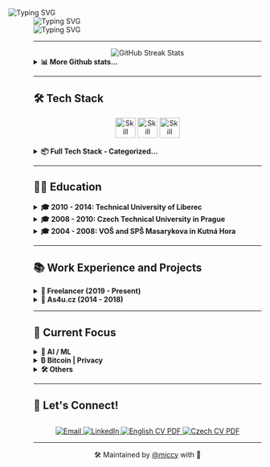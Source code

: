 <div align="left">
  <img src="https://readme-typing-svg.herokuapp.com?font=JetBrains+Mono&weight=800&size=28&duration=1000&repeat=false&color=1d68dc&vCenter=true&width=600&height=28&lines=%3Cmiccy.dev%3E" alt="Typing SVG" />
  <div style="margin-left: 50px;">
    <img src="https://readme-typing-svg.herokuapp.com?font=Fira+Code&weight=200&duration=1500&pause=1000&color=FFB11B&vCenter=true&multiline=true&width=600&height=150&lines=%F0%9F%9A%80+Full+Stack+Developer+%7C+15%2B+years+of+experience;%F0%9F%93%B1+React+Native+%7C+Expo+%7C+30%2B+apps+built;%F0%9F%9B%A1%EF%B8%8F+Local-First+%7C+Self-Hosting+%7C+Privacy;%F0%9F%A7%A0+AI%2FML+%7C+LLMs+%7C+MCP+%7C+RAG;%F0%9F%9F%A0+Bitcoin+Maxi+%7C+Orange+Pilled+%7C+SAT+Stacker" alt="Typing SVG" />
<div>
  <img src="https://readme-typing-svg.herokuapp.com?font=JetBrains+Mono&weight=800&size=28&duration=100&repeat=false&color=1d68dc&vCenter=true&width=600&height=28&lines=%3C%2Fmiccy.dev%3E" alt="Typing SVG" />
</div>

---
    
<div width="100%" valign="center" halign="center" align="center">
  <img src="https://github-readme-streak-stats.herokuapp.com/?user=miccy&hide_border=true&theme=github-dark-blue" alt="GitHub Streak Stats" />
</div>
<details> 
  <summary><b>📊 More Github stats...</b></summary>  
  <div width="100%" valign="top" halign="center" align="center">
     <a href="https://github-readme-stats.vercel.app/api?username=miccy&show_icons=true&hide_border=true&theme=github_dark&hide_rank=true"><img alt="Miccy's Github Stats" src="https://github-readme-stats.vercel.app/api?username=miccy&show_icons=true&hide_border=true&theme=github_dark&hide_rank=true" height="200px"/></a>
  <a href="https://github-readme-stats.vercel.app/api/top-langs/?username=miccy&theme=github_dark&hide_border=true&langs_count=3""><img alt="Miccy's Top Languages" src="https://github-readme-stats.vercel.app/api/top-langs/?username=miccy&theme=github_dark&hide_border=true&langs_count=3" height="200px"/></a>
  </div>
  <div width="100%" valign="center" halign="center" align="center">
    <img src="https://github-readme-activity-graph.vercel.app/graph?username=miccy&theme=github-dark&hide_border=true&area=true" alt="Activity Graph" />
  </div>
</details>

---

## 🛠️ Tech Stack

<p align="center">
  <img src="https://skillicons.dev/icons?i=appwrite,astro,bash,bun,crystal,cypress,css,deno,electron,elysia,figma,firebase,git,github,go" height="40" alt="Skill icon" />
  <img src="https://skillicons.dev/icons?i=grafana,graphql,java,js,lua,md,nginx,nodejs,npm,pnpm,react,redux,regex,rust,sass" height="40" alt="Skill icon" />
  <img src="https://skillicons.dev/icons?i=sqlite,solidity,tailwind,tauri,ts,vite,wasm,vercel,webflow,vue,yarn" height="40" alt="Skill icon" />
</p>
<details> 
  <summary><b>📦 Full Tech Stack - Categorized...</b></summary>
<br>
<table width="100%" style="border-collapse: collapse;">
  <tr>
    <td width="110" style="border: none; padding: 4px 0;"><strong>Languages:</strong></td>
    <td align="right" style="border: none; white-space: nowrap; vertical-align: middle;">
      <img src="https://img.shields.io/badge/TypeScript-666666?style=for-the-badge&logo=typescript&logoColor=white" alt="TypeScript"><img src="https://img.shields.io/badge/JavaScript-555555?style=for-the-badge&logo=javascript&logoColor=white" alt="JavaScript"><img src="https://img.shields.io/badge/Effect-444444?style=for-the-badge&logoColor=white" alt="Effect"><img src="https://img.shields.io/badge/Java-333333?style=for-the-badge&logo=openjdk&logoColor=white" alt="Java"><img src="https://img.shields.io/badge/Rust-222222?style=for-the-badge&logo=rust&logoColor=white" alt="Rust"><img src="https://img.shields.io/badge/SQL-111111?style=for-the-badge&logo=mysql&logoColor=white" alt="SQL">
    </td>
  </tr>
  <tr>
    <td width="110" style="border: none; padding: 4px 0;"><strong>Mobile:</strong></td>
    <td align="right" style="border: none; white-space: nowrap;">
      <img src="https://img.shields.io/badge/React_Native-666666?style=for-the-badge&logo=react&logoColor=white" alt="React Native"><img src="https://img.shields.io/badge/Expo-555555?style=for-the-badge&logo=expo&logoColor=white" alt="Expo"><img src="https://img.shields.io/badge/EAS-444444?style=for-the-badge&logo=expo&logoColor=white" alt="EAS"><img src="https://img.shields.io/badge/Tamagui-333333?style=for-the-badge&logoColor=white" alt="Tamagui"><img src="https://img.shields.io/badge/Gluestack-222222?style=for-the-badge&logoColor=white" alt="Gluestack"><img src="https://img.shields.io/badge/NativeWind-111111?style=for-the-badge&logo=tailwindcss&logoColor=white" alt="NativeWind">
    </td>
  </tr>
  <tr>
    <td width="110" style="border: none; padding: 4px 0;"><strong>Frontend:</strong></td>
    <td align="right" style="border: none; white-space: nowrap;">
      <img src="https://img.shields.io/badge/HTML5-777777?style=for-the-badge&logo=html5&logoColor=white" alt="HTML5"><img src="https://img.shields.io/badge/CSS3-666666?style=for-the-badge&logo=css3&logoColor=white" alt="CSS3"><img src="https://img.shields.io/badge/React-555555?style=for-the-badge&logo=react&logoColor=white" alt="React"><img src="https://img.shields.io/badge/Next_JS-444444?style=for-the-badge&logo=next.js&logoColor=white" alt="Next JS"><img src="https://img.shields.io/badge/Astro-333333?style=for-the-badge&logo=astro&logoColor=white" alt="Astro"><img src="https://img.shields.io/badge/Radix_UI-222222?style=for-the-badge&logo=radixui&logoColor=white" alt="Radix UI"><img src="https://img.shields.io/badge/TailwindCSS-111111?style=for-the-badge&logo=tailwind-css&logoColor=white" alt="TailwindCSS">
    </td>
  </tr>
  <tr>
    <td width="110" style="border: none; padding: 8px 0;"><strong>Backend:</strong></td>
    <td align="right" style="border: none; white-space: nowrap;">
      <img src="https://img.shields.io/badge/Node.js-666666?style=for-the-badge&logo=node.js&logoColor=white" alt="NodeJS"><img src="https://img.shields.io/badge/Bun-555555?style=for-the-badge&logo=bun&logoColor=white" alt="Bun"><img src="https://img.shields.io/badge/Serverless-444444?style=for-the-badge&logo=serverless&logoColor=white" alt="Serverless"><img src="https://img.shields.io/badge/Deno-333333?style=for-the-badge&logo=deno&logoColor=white" alt="Deno"><img src="https://img.shields.io/badge/Express.js-222222?style=for-the-badge&logo=express&logoColor=white" alt="Express.js"><img src="https://img.shields.io/badge/NestJS-111111?style=for-the-badge&logo=nestjs&logoColor=white" alt="NestJS">
    </td>
  </tr>
  <tr>
    <td width="110" style="border: none; padding: 4px 0;"><strong>Desktop:</strong></td>
    <td align="right" style="border: none; white-space: nowrap;">
      <img src="https://img.shields.io/badge/Electron-222222?style=for-the-badge&logo=electron&logoColor=white" alt="Electron"><img src="https://img.shields.io/badge/Tauri-111111?style=for-the-badge&logo=tauri&logoColor=white" alt="Tauri">
    </td>
  </tr>
  <tr>
    <td width="110" style="border: none; padding: 4px 0;"><strong>State:</strong></td>
    <td align="right" style="border: none; white-space: nowrap;">
      <img src="https://img.shields.io/badge/Redux-555555?style=for-the-badge&logo=redux&logoColor=white" alt="Redux"><img src="https://img.shields.io/badge/LegendState-444444?style=for-the-badge&logo=react&logoColor=white" alt="LegendState"><img src="https://img.shields.io/badge/Zustand-333333?style=for-the-badge&logo=react&logoColor=white" alt="Zustand"><img src="https://img.shields.io/badge/TanStack_Query-222222?style=for-the-badge&logo=react-query&logoColor=white" alt="TanStack Query"><img src="https://img.shields.io/badge/Context_API-111111?style=for-the-badge&logo=react&logoColor=white" alt="Context API">
    </td>
  </tr>
  <tr>
    <td width="110" style="border: none; padding: 4px 0;"><strong>API:</strong></td>
    <td align="right" style="border: none; white-space: nowrap;">
      <img src="https://img.shields.io/badge/REST_API-777777?style=for-the-badge&logo=api&logoColor=white" alt="REST API"><img src="https://img.shields.io/badge/GraphQL-666666?style=for-the-badge&logo=graphql&logoColor=white" alt="GraphQL"><img src="https://img.shields.io/badge/Apollo-555555?style=for-the-badge&logo=apollo-graphql&logoColor=white" alt="Apollo"><img src="https://img.shields.io/badge/Webhooks-444444?style=for-the-badge&logo=webhooks&logoColor=white" alt="Webhooks"><img src="https://img.shields.io/badge/Cron-333333?style=for-the-badge&logo=clockify&logoColor=white" alt="Cron"><img src="https://img.shields.io/badge/Swagger-222222?style=for-the-badge&logo=swagger&logoColor=white" alt="Swagger"><img src="https://img.shields.io/badge/OpenAPI-111111?style=for-the-badge&logo=openapiinitiative&logoColor=white" alt="OpenAPI">
    </td>
  </tr>
  <tr>
    <td width="110" style="border: none; padding: 4px 0;"><strong>BaaS:</strong></td>
    <td align="right" style="border: none; white-space: nowrap;">
      <img src="https://img.shields.io/badge/Supabase-333333?style=for-the-badge&logo=supabase&logoColor=white" alt="Supabase"><img src="https://img.shields.io/badge/Firebase-222222?style=for-the-badge&logo=Firebase&logoColor=white" alt="Firebase"><img src="https://img.shields.io/badge/Appwrite-111111?style=for-the-badge&logo=appwrite&logoColor=white" alt="Appwrite">
    </td>
  </tr>
  <tr>
    <td width="110" style="border: none; padding: 4px 0;"><strong>DB & ORM:</strong></td>
    <td align="right" style="border: none; white-space: nowrap;">
      <img src="https://img.shields.io/badge/PostgreSQL-555555?style=for-the-badge&logo=postgresql&logoColor=white" alt="PostgreSQL"><img src="https://img.shields.io/badge/SQLite-444444?style=for-the-badge&logo=sqlite&logoColor=white" alt="SQLite"><img src="https://img.shields.io/badge/MongoDB-333333?style=for-the-badge&logo=mongodb&logoColor=white" alt="MongoDB"><img src="https://img.shields.io/badge/Drizzle_ORM-222222?style=for-the-badge&logo=data:image/svg+xml;base64,PHN2ZyB4bWxucz0iaHR0cDovL3d3dy53My5vcmcvMjAwMC9zdmciIHZpZXdCb3g9IjAgMCAyNCAyNCI+PHBhdGggZmlsbD0id2hpdGUiIGQ9Ik0xMS45OTggMGMyLjQ0OSAwIDQuNjYzLjk5NCA2LjI2NyAyLjYwMmE4Ljg0NiA4Ljg0NiAwIDAgMSAyLjU5OSA2LjI3OCA4Ljg0NiA4Ljg0NiAwIDAgMS0yLjU5OSA2LjI3OGMtMS42MDQgMS42MDgtMy44MTggMi42MDItNi4yNjcgMi42MDItMi40NDkgMC00LjY2NC0uOTk0LTYuMjY3LTIuNjAyYTguODQ2IDguODQ2IDAgMCAxLTIuNi02LjI3OCA4Ljg0NiA4Ljg0NiAwIDAgMSAyLjYtNi4yNzhDNy4zMzQuOTk0IDkuNTQ5IDAgMTEuOTk4IDB6Ii8+PC9zdmc+&logoColor=white" alt="Drizzle ORM"><img src="https://img.shields.io/badge/Watermelon-111111?style=for-the-badge&logo=watermelon&logoColor=white" alt="Watermelon">
    </td>
  </tr>
  <tr>
    <td width="110" style="border: none; padding: 4px 0;"><strong>DevOps:</strong></td>
    <td align="right" style="border: none; white-space: nowrap;">
      <img src="https://img.shields.io/badge/Git-666666?style=for-the-badge&logo=git&logoColor=white" alt="Git"><img src="https://img.shields.io/badge/GitHub_Actions-555555?style=for-the-badge&logo=github-actions&logoColor=white" alt="GitHub Actions"><img src="https://img.shields.io/badge/CI%2FCD-444444?style=for-the-badge&logo=jenkins&logoColor=white" alt="CI/CD"><img src="https://img.shields.io/badge/Docker-333333?style=for-the-badge&logo=docker&logoColor=white" alt="Docker"><img src="https://img.shields.io/badge/Vercel-222222?style=for-the-badge&logo=vercel&logoColor=white" alt="Vercel"><img src="https://img.shields.io/badge/Turborepo-111111?style=for-the-badge&logo=turborepo&logoColor=white" alt="Turborepo">
    </td>
  </tr>
  <tr>
    <td width="110" style="border: none; padding: 4px 0;"><strong>Testing:</strong></td>
    <td align="right" style="border: none; white-space: nowrap;">
      <img src="https://img.shields.io/badge/Jest-444444?style=for-the-badge&logo=jest&logoColor=white" alt="Jest"><img src="https://img.shields.io/badge/Detox-333333?style=for-the-badge&logo=wix&logoColor=white" alt="Detox"><img src="https://img.shields.io/badge/Vitest-222222?style=for-the-badge&logo=vitest&logoColor=white" alt="Vitest"><img src="https://img.shields.io/badge/Cypress-111111?style=for-the-badge&logo=cypress&logoColor=white" alt="Cypress">
    </td>
  </tr>
  <tr>
    <td width="110" style="border: none; padding: 4px 0;"><strong>Monitoring:</strong></td>
    <td align="right" style="border: none; white-space: nowrap;">
      <img src="https://img.shields.io/badge/Sentry-222222?style=for-the-badge&logo=sentry&logoColor=white" alt="Sentry"><img src="https://img.shields.io/badge/Grafana-111111?style=for-the-badge&logo=grafana&logoColor=white" alt="Grafana">
    </td>
  </tr>
  <tr>
    <td width="110" style="border: none; padding: 4px 0;"><strong>Dev Tools:</strong></td>
    <td align="right" style="border: none; white-space: nowrap;">
      <img src="https://img.shields.io/badge/VS_Code-444444?style=for-the-badge&logo=visual-studio-code&logoColor=white" alt="VSCode"><img src="https://img.shields.io/badge/Cursor-333333?style=for-the-badge&logo=cursor&logoColor=white" alt="Cursor"><img src="https://img.shields.io/badge/Replit-222222?style=for-the-badge&logo=replit&logoColor=white" alt="Replit"><img src="https://img.shields.io/badge/GitHub_Copilot-111111?style=for-the-badge&logo=github&logoColor=white" alt="GitHub Copilot">
    </td>
  </tr>
  <tr>
    <td width="110" style="border: none; padding: 4px 0;"><strong>Auth:</strong></td>
    <td align="right" style="border: none; white-space: nowrap;">
      <img src="https://img.shields.io/badge/Clerk-444444?style=for-the-badge&logo=clerk&logoColor=white" alt="Clerk"><img src="https://img.shields.io/badge/Auth0-333333?style=for-the-badge&logo=auth0&logoColor=white" alt="Auth0"><img src="https://img.shields.io/badge/NextAuth.js-222222?style=for-the-badge&logo=next.js&logoColor=white" alt="NextAuth.js"><img src="https://img.shields.io/badge/OAuth-111111?style=for-the-badge&logo=oauth&logoColor=white" alt="OAuth">
    </td>
  </tr>
  <tr>
    <td width="110" style="border: none; padding: 4px 0;"><strong>Payments:</strong></td>
    <td align="right" style="border: none; white-space: nowrap;">
      <img src="https://img.shields.io/badge/Stripe-222222?style=for-the-badge&logo=stripe&logoColor=white" alt="Stripe"><img src="https://img.shields.io/badge/PayPal-111111?style=for-the-badge&logo=paypal&logoColor=white" alt="PayPal">
    </td>
  </tr>
  <tr>
    <td width="110" style="border: none; padding: 4px 0;"><strong>CMS:</strong></td>
    <td align="right" style="border: none; white-space: nowrap;">
      <img src="https://img.shields.io/badge/Payload_CMS-333333?style=for-the-badge&logo=ghost&logoColor=white" alt="Payload CMS"><img src="https://img.shields.io/badge/Strapi-222222?style=for-the-badge&logo=strapi&logoColor=white" alt="Strapi"><img src="https://img.shields.io/badge/Directus-111111?style=for-the-badge&logo=directus&logoColor=white" alt="Directus">
    </td>
  </tr>
  <tr>
    <td width="110" style="border: none; padding: 4px 0;"><strong>AI & ML:</strong></td>
    <td align="right" style="border: none; white-space: nowrap;">
      <img src="https://img.shields.io/badge/Hugging_Face-444444?style=for-the-badge&logo=huggingface&logoColor=white" alt="Hugging Face"><img src="https://img.shields.io/badge/LangChain-333333?style=for-the-badge&logo=langchain&logoColor=white" alt="LangChain"><img src="https://img.shields.io/badge/Claude-222222?style=for-the-badge&logo=anthropic&logoColor=white" alt="Claude API"><img src="https://img.shields.io/badge/OpenAI_API-111111?style=for-the-badge&logo=openai&logoColor=white" alt="OpenAI API">
    </td>
  </tr>
</table>
</details>

---

## 👨‍🎓 Education

<details> 
  <summary><b>🎓 2010 - 2014: Technical University of Liberec</b></summary>
<br>
  
- Faculty of Electrical Engineering and Computer Science
- Field of Information Technology
- Incomplete
</details>

<details> 
  <summary><b>🎓 2008 - 2010: Czech Technical University in Prague</b></summary>
<br>
  
- Faculty of Electrical Engineering
- Transferred to TUL
</details>

<details> 
  <summary><b>🎓 2004 - 2008: VOŠ and SPŠ Masarykova in Kutná Hora</b></summary>
<br>
  
- Field of Electrical Engineering
- Communication Technology
</details>

---

## 📚 Work Experience and Projects

<details> 
  <summary><b>💼 Freelancer (2019 - Present)</b></summary>
<br>

| Project                                                    | Client                                             | Duration          | Stack                                  |
| ---------------------------------------------------------- | -------------------------------------------------- | ----------------- | -------------------------------------- |
| [SPUD Now](https://spudnow.co.uk/)                         | DownloDev                                          | 03/2023 - 08/2024 | Expo, React Native, RestAPI            |
| [Tlappka](https://www.tlappka.cz/)                         | [Veevoy](https://veevoy.com)                       | 2023              | React Native, Expo, Tamagui, Storybook |
| [Union](https://www.union.sk/union-zp-aplikacia-na-mobile) | [BOOTIQ](https://www.bootiq.io)                    | 03/2022 - 10/2022 | RN, Expo, GraphQL, Apollo, MobX        |
| [myPlann](https://www.sabservis.cz/myplann)                | [SABService](https://www.sabservis.cz)             | 2022              | ReactJS, Strapi, Tailwind, Redux       |
| [Mamio](https://www.mamio-app.com)                         | [Eliaš IT Solutions](https://elias-itsolutions.sk) | 05/2021 - 12/2022 | React Native, Expo, Zustand            |
| [SharkTracker](https://www.ocearch.org/tracker/?)          | [Mapotic](https://www.mapotic.cz)                  | 2021              | React Native, Maps, RestAPI            |
| Keys of the Treasure                                       | [Sundisk](https://www.sundisk.cz/cs/)              | 2019 - 2021       | ReactJS, React Native, Expo, Firebase  |
</details>

<details> 
  <summary><b>💼 As4u.cz (2014 - 2018)</b></summary>
<br>

| Project                     | Year      | Stack                                                 |
| --------------------------- | --------- | ----------------------------------------------------- |
| Turnov v mobilu             | 2015-2024 | Expo, React Native, Supabase, Drizzle ORM             |
| Praha 11                    | 2016-2024 | Expo, React Native, Supabase, Drizzle ORM             |
| Cestovatelský fotodeník     | 2017-2023 | Expo, React Native                                    |
| Vrbno v mobilu              | 2018-2023 | React Native (Android / iOS)                          |
| Prostějov v mobilu          | 2018-2023 | Expo, React Native                                    |
| Jablonec v mobilu           | 2014-2024 | Migration from Ionic/Cordova to React Native and Expo |
| Litovel v mobilu            | 2016-2024 | React Native (Android / iOS)                          |
| Šumperk v mobilu            | 2015-2023 | React Native and Expo                                 |
| Jindřichův Hradec v mobilu  | 2015-2023 | Migration from Cordova to React Native and Expo       |
| Kuřim v mobilu              | 2014-2023 | React Native and Expo                                 |
| Poznej Hradec               | 2014-2023 | React Native (Android / iOS)                          |
| BITVA 1866                  | 2016-2023 | Android/iOS                                           |
| Dny Evropského Dědictví     | 2018-2022 | Expo, React Native                                    |
| Textilní a oděvní dílna     | 2016      | Native Android (Java)                                 |
| Kojetín v mobilu            | 2016-2020 | Expo, React Native                                    |
| Týniště nad Orlicí          | 2017-2020 | Expo, React Native                                    |
| Český ráj                   | 2016-2020 | Expo, React Native                                    |
| Český systém kvality služeb | 2015      | Cordova (Android/iOS)                                 |
| Mladoboleslavsko            | 2015      | Ionic/Cordova (Android/iOS)                           |
| Průvodce Libereckým krajem  | 2015      | Ionic/Cordova (Android/iOS)                           |
</details>

---

## 🎯 Current Focus

<details> 
  <summary><b>🤖 AI / ML</b></summary>
<div align="center">
  <table>
  <br>
    <tr>
      <td align="center" width="33%">
        <img src="https://img.icons8.com/color/96/000000/artificial-intelligence.png" width="60" height="60" alt="AI Agents" />
        <br><strong>AI Agents | MCPs</strong>
        <br>Optimizing pre-filtering data layers
      </td>
      <td align="center" width="33%">
        <img src="https://img.icons8.com/fluency/96/workflow.png" width="60" height="60" alt="Orchestration" />
        <br><strong>LLM Orchestration</strong>
        <br>Centralized control of nested agents
      </td>
      <td align="center" width="33%">
        <img src="https://img.icons8.com/color/96/server--v1.png" width="60" height="60" alt="VPS" />
        <br><strong>Own VPS</strong>
        <br>Designing scalable cloud infrastructure
      </td>
    </tr>
  </table>
</div>
</details>

<details> 
  <summary><b>₿ Bitcoin | Privacy</b></summary>
<div align="center">
  <table>
  <br>
    <tr>
      <td align="center" width="33%">
        <img src="https://img.icons8.com/color/96/bitcoin--v1.png" width="60" height="60" alt="Bitcoin" />
        <br><strong>SATstation</strong>
        <br>All-in-one platform for Bitcoiners
      </td>
      <td align="center" width="33%">
        <img src="https://img.icons8.com/color/96/source-code.png" width="60" height="60" alt="GitHub" />
        <br><strong>21-000-000</strong>
        <br>Support for the BTC community
      </td>
      <td align="center" width="33%">
        <img src="https://img.icons8.com/color/96/database--v1.png" width="60" height="60" alt="Database" />
        <br><strong>Evolu</strong>
        <br>Contributing to Evolu local-first DB
      </td>
    </tr>
  </table>
</div>
</details>

<details> 
  <summary><b>🛠️ Others</b></summary>
<div align="center">
  <table>
  <br>
    <tr>
      <td align="center" width="33%">
        <img src="https://img.icons8.com/color/96/settings--v1.png" width="60" height="60" alt="System" />
        <br><strong>PawnshopOS</strong>
        <br>Internal pawnshop CMS
      </td>
      <td align="center" width="33%">
        <img src="https://img.icons8.com/color/96/light-on--v2.png" width="60" height="60" alt="WLED" />
        <br><strong>Ignis WLED Controller</strong>
        <br>Studio for pixel light juggling toys
      </td>
      <td align="center" width="33%">
        <img src="https://img.icons8.com/color/96/domain.png" width="60" height="60" alt="Company" />
        <br><strong>7Transfer s.r.o.</strong>
        <br>Landing page for Czech company
      </td>
    </tr>
  </table>
</div>
</details>

---

## 💼 Let's Connect!

<div align="center" style="margin-top: 30px; margin-bottom: 0px;">
  <a href="mailto:info@miccy.dev">
    <img src="https://img.shields.io/badge/Email-D14836?style=for-the-badge&logo=gmail&logoColor=white" alt="Email"/>
  </a>
  <a href="https://www.linkedin.com/in/miccy">
    <img src="https://img.shields.io/badge/LinkedIn-0077B5?style=for-the-badge&logo=linkedin&logoColor=white" alt="LinkedIn"/>
  </a>
  <a href="./cv/cv-en.pdf">
    <img src="https://img.shields.io/badge/⬇️_CV-🇬🇧-cccccc?style=for-the-badge&labelColor=cccccc&color=1d68dc" alt="English CV PDF" />
  </a>
  <a href="./cv/cv-cs.pdf">
    <img src="https://img.shields.io/badge/⬇️_CV-🇨🇿-cccccc?style=for-the-badge&labelColor=cccccc&color=1d68dc" alt="Czech CV PDF" />
  </a>
</div>

---

<div align="center">
  <p>🛠 Maintained by <a href="https://github.com/miccy">@miccy</a> with 💙</p>
</div>
